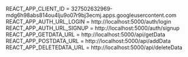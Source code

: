 REACT_APP_CLIENT_ID = 327502632969-mdg6h98abs814ou4lju9o07r9bj3ecmj.apps.googleusercontent.com
REACT_APP_AUTH_URL_LOGIN = http://localhost:5000/auth/login
REACT_APP_AUTH_URL_SIGNUP = http://localhost:5000/auth/signup
REACT_APP_GETDATA_URL = http://localhost:5000/api/getData
REACT_APP_POSTDATA_URL = http://localhost:5000/api/addData
REACT_APP_DELETEDATA_URL = http://localhost:5000/api/deleteData